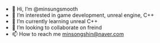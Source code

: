 - 👋 Hi, I’m @minsungsmooth
- 👀 I’m interested in game development, unreal engine, C++
- 🌱 I’m currently learning unreal C++
- 💞️ I’m looking to collaborate on freind
- 📫 How to reach me minsongshin@naver.com

<!---
minsungsmooth/minsungsmooth is a ✨ special ✨ repository because its `README.md` (this file) appears on your GitHub profile.
You can click the Preview link to take a look at your changes.
--->

